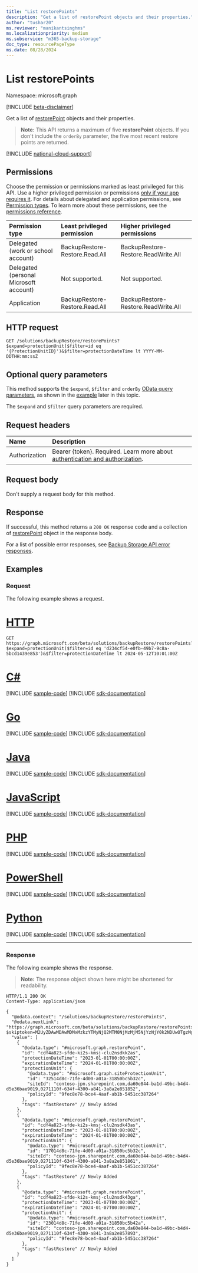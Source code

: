 ```yaml
---
title: "List restorePoints"
description: "Get a list of restorePoint objects and their properties."
author: "tushar20"
ms.reviewer: "manikantsinghms"
ms.localizationpriority: medium
ms.subservice: "m365-backup-storage"
doc_type: resourcePageType
ms.date: 08/28/2024
---
```


# List restorePoints

Namespace: microsoft.graph

[!INCLUDE [beta-disclaimer](../../includes/beta-disclaimer.md)]

Get a list of [restorePoint](../resources/restorepoint.md) objects and their properties. 

> **Note:** This API returns a maximum of five **restorePoint** objects. If you don't include the `orderBy` parameter, the five most recent restore points are returned.

[!INCLUDE [national-cloud-support](../../includes/global-only.md)]

## Permissions

Choose the permission or permissions marked as least privileged for this API. Use a higher privileged permission or permissions [only if your app requires it](/graph/permissions-overview#best-practices-for-using-microsoft-graph-permissions). For details about delegated and application permissions, see [Permission types](/graph/permissions-overview#permission-types). To learn more about these permissions, see the [permissions reference](/graph/permissions-reference).

|Permission type|Least privileged permission|Higher privileged permissions|
|:---|:---|:---|
|Delegated (work or school account)|BackupRestore-Restore.Read.All|BackupRestore-Restore.ReadWrite.All|
|Delegated (personal Microsoft account)|Not supported.|Not supported.|
|Application|BackupRestore-Restore.Read.All|BackupRestore-Restore.ReadWrite.All|

## HTTP request

<!-- {
  "blockType": "ignored"
}
-->
``` http
GET /solutions/backupRestore/restorePoints?$expand=protectionUnit($filter=id eq '{ProtectionUnitID}')&$filter=protectionDateTime lt YYYY-MM-DDTHH:mm:ssZ
```

## Optional query parameters

This method supports the `$expand`, `$filter` and `orderBy` [OData query parameters](/graph/query-parameters), as shown in the [example](../api/backuprestoreroot-list-restorepoints.md#request) later in this topic.

The `$expand` and `$filter` query parameters are required.

## Request headers

|Name|Description|
|:---|:---|
|Authorization|Bearer {token}. Required. Learn more about [authentication and authorization](/graph/auth/auth-concepts).|

## Request body

Don't supply a request body for this method.

## Response

If successful, this method returns a `200 OK` response code and a collection of [restorePoint](../resources/restorepoint.md) object in the response body.

For a list of possible error responses, see [Backup Storage API error responses](/graph/backup-storage-error-codes).

## Examples

### Request

The following example shows a request.
# [HTTP](#tab/http)
<!-- {
  "blockType": "request",
  "name": "list_restorepoint"
}
-->
``` http
GET https://graph.microsoft.com/beta/solutions/backupRestore/restorePoints?$expand=protectionUnit($filter=id eq 'd234cf54-e0fb-49b7-9c8a-5bcd1439e853')&$filter=protectionDateTime lt 2024-05-12T10:01:00Z
```

# [C#](#tab/csharp)
[!INCLUDE [sample-code](../includes/snippets/csharp/list-restorepoint-csharp-snippets.md)]
[!INCLUDE [sdk-documentation](../includes/snippets/snippets-sdk-documentation-link.md)]

# [Go](#tab/go)
[!INCLUDE [sample-code](../includes/snippets/go/list-restorepoint-go-snippets.md)]
[!INCLUDE [sdk-documentation](../includes/snippets/snippets-sdk-documentation-link.md)]

# [Java](#tab/java)
[!INCLUDE [sample-code](../includes/snippets/java/list-restorepoint-java-snippets.md)]
[!INCLUDE [sdk-documentation](../includes/snippets/snippets-sdk-documentation-link.md)]

# [JavaScript](#tab/javascript)
[!INCLUDE [sample-code](../includes/snippets/javascript/list-restorepoint-javascript-snippets.md)]
[!INCLUDE [sdk-documentation](../includes/snippets/snippets-sdk-documentation-link.md)]

# [PHP](#tab/php)
[!INCLUDE [sample-code](../includes/snippets/php/list-restorepoint-php-snippets.md)]
[!INCLUDE [sdk-documentation](../includes/snippets/snippets-sdk-documentation-link.md)]

# [PowerShell](#tab/powershell)
[!INCLUDE [sample-code](../includes/snippets/powershell/list-restorepoint-powershell-snippets.md)]
[!INCLUDE [sdk-documentation](../includes/snippets/snippets-sdk-documentation-link.md)]

# [Python](#tab/python)
[!INCLUDE [sample-code](../includes/snippets/python/list-restorepoint-python-snippets.md)]
[!INCLUDE [sdk-documentation](../includes/snippets/snippets-sdk-documentation-link.md)]

---

### Response

The following example shows the response.
>**Note:** The response object shown here might be shortened for readability.
<!-- {
  "blockType": "response",
  "truncated": true,
  "@odata.type": "Collection(microsoft.graph.restorePoint)"
}
-->
``` http
HTTP/1.1 200 OK
Content-Type: application/json

{
  "@odata.context": "/solutions/backupRestore/restorePoints",
  "@odata.nextLink": "https://graph.microsoft.com/beta/solutions/backupRestore/restorePoints?$skiptoken=M2UyZDAwMDAwMDMxMzkzYTMyNjQ2MTM0NjMzMjM5NjYzNjY0k2NDUwOTgzMg%3d%3d",
  "value": [
    {
      "@odata.type": "#microsoft.graph.restorePoint",
      "id": "cdf4a823-sfde-ki2s-kmsj-clu2nsdkk2as",
      "protectionDateTime": "2023-01-01T00:00:00Z",
      "expirationDateTime": "2024-01-01T00:00:00Z",
      "protectionUnit": {
        "@odata.type": "#microsoft.graph.siteProtectionUnit",
        "id": "32514d8c-71fe-4d00-a01a-31850bc5b32c",
        "siteId": "contoso-jpn.sharepoint.com,da60e844-ba1d-49bc-b4d4-d5e36bae9019,0271110f-634f-4300-a841-3a8a2e851852",
        "policyId": "9fec8e78-bce4-4aaf-ab1b-5451cc387264"
      },
      "tags": "fastRestore" // Newly Added
    },
    {
      "@odata.type": "#microsoft.graph.restorePoint",
      "id": "cdf4a823-sfde-ki2s-kmsj-clu2nsdk43as",
      "protectionDateTime": "2023-01-01T00:00:00Z",
      "expirationDateTime": "2024-01-01T00:00:00Z",
      "protectionUnit": {
        "@odata.type": "#microsoft.graph.siteProtectionUnit",
        "id": "17014d8c-71fe-4d00-a01a-31850bc5b32c",
        "siteId": "contoso-jpn.sharepoint.com,da60e844-ba1d-49bc-b4d4-d5e36bae9019,0271110f-634f-4300-a841-3a8a2e851861",
        "policyId": "9fec8e78-bce4-4aaf-ab1b-5451cc387264"
      },
      "tags": "fastRestore" // Newly Added
    },
    {
      "@odata.type": "#microsoft.graph.restorePoint",
      "id": "cdf4a823-sfde-ki2s-kmsj-clu2nsdk43ga",
      "protectionDateTime": "2023-01-07T00:00:00Z",
      "expirationDateTime": "2024-01-07T00:00:00Z",
      "protectionUnit": {
        "@odata.type": "#microsoft.graph.siteProtectionUnit",
        "id": "23014d8c-71fe-4d00-a01a-31850bc5b42a",
        "siteId": "contoso-jpn.sharepoint.com,da60e844-ba1d-49bc-b4d4-d5e36bae9019,0271110f-634f-4300-a841-3a8a2e857893",
        "policyId": "9fec8e78-bce4-4aaf-ab1b-5451cc387264"
      },
      "tags": "fastRestore" // Newly Added
    }
  ]
}
```
